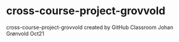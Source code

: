 # cross-course-project-grovvold
cross-course-project-grovvold created by GitHub Classroom
Johan Grønvold Oct21
